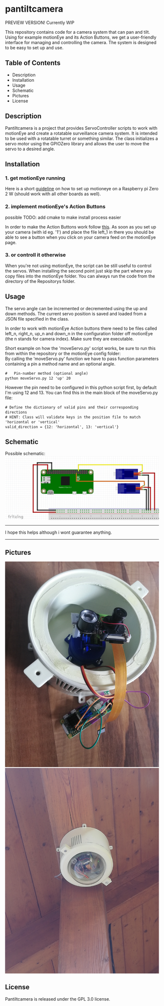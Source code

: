 # pantiltcamera
PREVIEW VERSION! Currently WIP

This repository contains code for a camera system that can pan and tilt. Using for example motionEye and its Action Buttons, we get a user-friendly interface for managing and controlling the camera. The system is designed to be easy to set up and use.

## Table of Contents
- Description
- Installation
- Usage
- Schematic
- Pictures
- License

## Description
Pantiltcamera is a project that provides ServoController scripts to work with motionEye and create a rotatable surveillance camera system.  It is intended to be used with a rotatable turret or something similar. The class initializes a servo motor using the GPIOZero library and allows the user to move the servo to a desired angle.

## Installation
### 1. get motionEye running
Here is a short [guideline](./motionEyeInstallGuide.md) on how to set up motioneye on a Raspberry pi Zero 2 W (should work with all other boards as well).

### 2. implement motionEye's Action Buttons
possible TODO: add cmake to make install process easier

In order to make the Action Buttons work follow [this](./integratecodeandcam.md). As soon as you set up your camera (with id eg. '1') and place the file left_1 in there you should be able to see a button when you click on your camera feed on the motionEye page.

### 3. or controll it otherwise
When you're not using motionEye, the script can be still useful to control the servos. When installing the second point just skip the part where you copy files into the motionEye folder. You can always run the code from the directory of the Repositorys folder.

## Usage
The servo angle can be incremented or decremented using the up and down methods. The current servo position is saved and loaded from a JSON file specified in the class. <br>

In order to work with motionEye Action buttons there need to be files called left_n, right_n, up_n and down_n in the configuration folder off motionEye (the n stands for camera index). Make sure they are executable. <br>

Short example on how the 'moveServo.py' script works, be sure to run this from within the repository or the motionEye config folder: <br>
By calling the 'moveServo.py' function we have to pass function parameters containing a pin a method name and an optional angle.

    #   Pin-number method (optional angle)
    python moveServo.py 12 'up' 20

 However the pin need to be configured in this python script first, by default I'm using 12 and 13. You can find this in the main block of the moveServo.py file:

    # Define the dictionary of valid pins and their corresponding directions
    # HINT: Class will validate keys in the position file to match 'horizontal or 'vertical'
    valid_direction = {12: 'horizontal', 13: 'vertical'}

## Schematic

Possible schematic:
![fritzing sketch](./doc/schematic.jpg)

-------------------

I hope this helps although i wont guarantee anything.

-----------------

## Pictures
![picture1](./doc/IMG_20230425_124118.jpg)
![picture1](./doc/IMG_20230425_170722.jpg)

## License
Pantiltcamera is released under the GPL 3.0 license.
